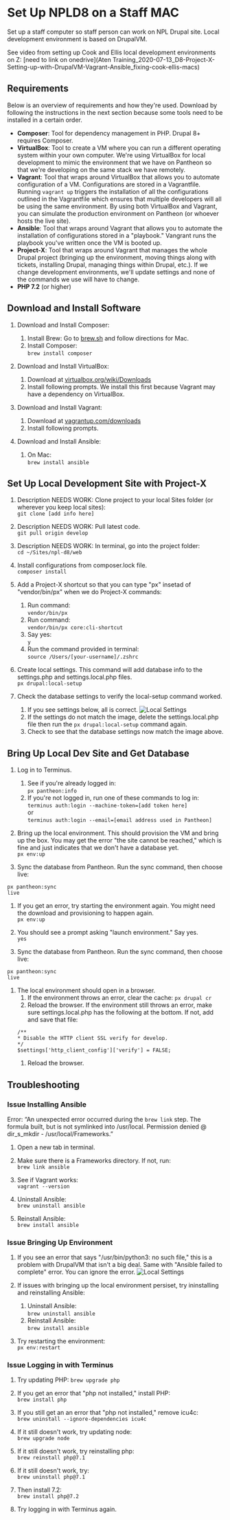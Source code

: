 # Set Up NPLD8 on a Staff MAC

Set up a staff computer so staff person can work on NPL Drupal site. Local development environment is based on DrupalVM.

See video from setting up Cook and Ellis local development environments on Z: [need to link on onedrive](Aten Training_2020-07-13_D8-Project-X-Setting-up-with-DrupalVM-Vagrant-Ansible_fixing-cook-ellis-macs)

## Requirements

Below is an overview of requirements and how they're used. Download by following the instructions in the next section because some tools need to be installed in a certain order.

- **Composer**: Tool for dependency management in PHP. Drupal 8+ requires Composer.
- **VirtualBox**: Tool to create a VM where you can run a different operating system within your own computer. We're using VirtualBox for local development to mimic the environment that we have on Pantheon so that we're developing on the same stack we have remotely.
- **Vagrant**: Tool that wraps around VirtualBox that allows you to automate configuration of a VM. Configurations are stored in a Vagrantfile. Running `vagrant up` triggers the installation of all the configurations outlined in the Vagrantfile which ensures that multiple developers will all be using the same environment. By using both VirtualBox and Vagrant, you can simulate the production environment on Pantheon (or whoever hosts the live site).
- **Ansible**: Tool that wraps around Vagrant that allows you to automate the installation of configurations stored in a "playbook." Vangrant runs the playbook you've written once the VM is booted up.
- **Project-X**: Tool that wraps around Vagrant that manages the whole Drupal project (bringing up the environment, moving things along with tickets, installing Drupal, managing things within Drupal, etc.). If we change development environments, we'll update settings and none of the commands we use will have to change.
- **PHP 7.2** (or higher)

## Download and Install Software

1. Download and Install Composer:
    1. Install Brew:
    Go to [brew.sh](https://brew.sh/) and follow directions for Mac.
    1. Install Composer:  
    `brew install composer`

1. Download and Install VirtualBox:
    1. Download at [virtualbox.org/wiki/Downloads](https://www.virtualbox.org/wiki/Downloads)
    1. Install following prompts. We install this first because Vagrant may have a dependency on VirtualBox.

1. Download and Install Vagrant:
    1. Download at [vagrantup.com/downloads](https://www.vagrantup.com/downloads)
    1. Install following prompts.

1. Download and Install Ansible:
    1. On Mac:  
    `brew install ansible`

## Set Up Local Development Site with Project-X

1. Description NEEDS WORK: Clone project to your local Sites folder (or wherever you keep local sites):  
`git clone [add info here]`

1. Description NEEDS WORK: Pull latest code.  
`git pull origin develop`

1. Description NEEDS WORK: In terminal, go into the project folder:  
`cd ~/Sites/npl-d8/web`

1. Install configurations from composer.lock file.  
`composer install`

1. Add a Project-X shortcut so that you can type "px" insetad of "vendor/bin/px" when we do Project-X commands:
    1. Run command:  
    `vendor/bin/px`
    1. Run command:  
    `vendor/bin/px core:cli-shortcut`  
    1. Say yes:  
    `y`
    1. Run the command provided in terminal:  
    `source /Users/[your-username]/.zshrc`

1. Create local settings. This command will add database info to the settings.php and settings.local.php files.  
`px drupal:local-setup`

1. Check the database settings to verify the local-setup command worked.
    1. If you see settings below, all is correct.
    ![Local Settings](../../img/local-setup-database-settings.jpg)
    1. If the settings do not match the image, delete the settings.local.php file then run the `px drupal:local-setup` command again.
    1. Check to see that the database settings now match the image above.  

## Bring Up Local Dev Site and Get Database

1. Log in to Terminus.
    1. See if you're already logged in:    
    `px pantheon:info`
    1. If you're not logged in, run one of these commands to log in:  
    `terminus auth:login --machine-token=[add token here]`  
    or  
    `terminus auth:login --email=[email address used in Pantheon]`

1. Bring up the local environment. This should provision the VM and bring up the box. You may get the error "the site cannot be reached," which is fine and just indicates that we don't have a database yet.  
`px env:up`

1. Sync the database from Pantheon. Run the sync command, then choose live:
```
px pantheon:sync
live
```

1. If you get an error, try starting the environment again. You might need the download and provisioning to happen again.  
`px env:up`

1. You should see a prompt asking "launch environment." Say yes.  
`yes`

1. Sync the database from Pantheon. Run the sync command, then choose live:
```
px pantheon:sync
live
```

1. The local environment should open in a browser.
    1. If the environment throws an error, clear the cache:
    `px drupal cr`
    1. Reload the browser. If the environment still throws an error, make sure settings.local.php has the following at the bottom. If not, add and save that file:
    ```
    /**
    * Disable the HTTP client SSL verify for develop.
    */
    $settings['http_client_config']['verify'] = FALSE;
    ```
    1. Reload the browser.

## Troubleshooting

### Issue Installing Ansible

Error: “An unexpected error occurred during the `brew link` step. The formula built, but is not symlinked into /usr/local. Permission denied @ dir_s_mkdir - /usr/local/Frameworks.”

1. Open a new tab in terminal.

1. Make sure there is a Frameworks directory. If not, run:  
`brew link ansible`

1. See if Vagrant works:  
`vagrant --version`

1. Uninstall Ansible:  
`brew uninstall ansible`

1. Reinstall Ansible:  
`brew install ansible`

### Issue Bringing Up Environment

1. If you see an error that says "/usr/bin/python3: no such file," this is a problem with DrupalVM that isn't a big deal. Same with "Ansible failed to complete" error. You can ignore the error.
![Local Settings](../../img/local-setup-not-a-problem.jpg)

1. If issues with bringing up the local environment persiset, try ininstalling and reinstalling Ansible:
    1. Uninstall Ansible:  
    `brew uninstall ansible`
    1. Reinstall Ansible:  
    `brew install ansible`

1. Try restarting the environment:  
`px env:restart`

### Issue Logging in with Terminus

1. Try updating PHP:
`brew upgrade php`

1. If you get an error that "php not installed," install PHP:  
`brew install php`

1. If you still get an an error that "php not installed," remove icu4c:  
`brew uninstall --ignore-dependencies icu4c`

1. If it still doesn't work, try updating node:  
`brew upgrade node`

1. If it still doesn't work, try reinstalling php:  
`brew reinstall php@7.1`

1. If it still doesn't work, try:  
`brew uninstall php@7.1`

1. Then install 7.2:  
`brew install php@7.2`

1. Try logging in with Terminus again.
